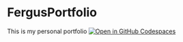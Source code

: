 # FergusPortfolio
This is my personal portfolio
[![Open in GitHub Codespaces](https://github.com/codespaces/badge.svg)](https://github.com/codespaces/new?hide_repo_select=true&ref=Dev&repo=630107777&machine=standardLinux32gb&location=WestEurope)
